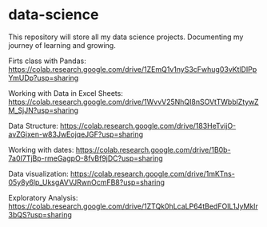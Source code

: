 # data-science
This repository will store all my data science projects. Documenting my journey of learning and growing.

Firts class with Pandas: https://colab.research.google.com/drive/1ZEmQ1v1nyS3cFwhug03vKtlDIPpYmUDp?usp=sharing

Working with Data in Excel Sheets: https://colab.research.google.com/drive/1WvvV25NhQI8nSOVtTWbblZtywZM_SjJN?usp=sharing

Data Structure: https://colab.research.google.com/drive/183HeTvijO-avZGjxen-w83JwEojqeJGF?usp=sharing

Working with dates: https://colab.research.google.com/drive/1B0b-7a0I7TjBp-rmeGagpO-8fvBf9jDC?usp=sharing

Data visualization: https://colab.research.google.com/drive/1mKTns-05y8y6lp_UksgAVVJRwnOcmFB8?usp=sharing

Exploratory Analysis: https://colab.research.google.com/drive/1ZTQk0hLcaLP64tBedFOIL1JyMklr3bQS?usp=sharing

